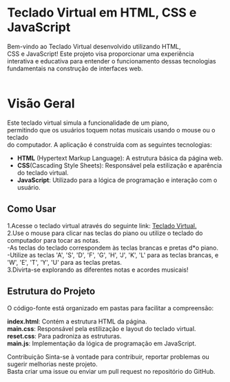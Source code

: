 # Teclado Virtual em HTML, CSS e JavaScript
Bem-vindo ao Teclado Virtual desenvolvido utilizando HTML, <br>CSS e JavaScript! Este projeto visa proporcionar uma experiência <br>interativa e educativa para entender o funcionamento dessas tecnologias<br> fundamentais na construção de interfaces web.
<br>
<br>
# Visão Geral
Este teclado virtual simula a funcionalidade de um piano,<br> permitindo que os usuários toquem notas musicais usando o mouse ou o teclado <br>do computador. A aplicação é construída com as seguintes tecnologias:

- **HTML** (Hypertext Markup Language): A estrutura básica da página web.
 - **CSS**(Cascading Style Sheets): Responsável pela estilização e aparência do teclado virtual.
- **JavaScript**: Utilizado para a lógica de programação e interação com o usuário.

## Como Usar
1.Acesse o teclado virtual através do seguinte link: [Teclado Virtual.](https://victorlpsrd.github.io/projeto.piano_virtual/)<br>
2.Use o mouse para clicar nas teclas do piano ou utilize o teclado do computador para tocar as notas.<br>
  -As teclas do teclado correspondem às teclas brancas e pretas d*o piano.<br>
  -Utilize as teclas 'A', 'S', 'D', 'F', 'G', 'H', 'J', 'K', 'L' para as teclas brancas, e 'W', 'E', 'T', 'Y', 'U' para as teclas pretas.<br>
3.Divirta-se explorando as diferentes notas e acordes musicais!

## Estrutura do Projeto
O código-fonte está organizado em pastas para facilitar a compreensão:

**index.html**: Contém a estrutura HTML da página.<br>
**main.css**: Responsável pela estilização e layout do teclado virtual.<br>
**reset.css**: Para padroniza as estruturas.<br>
**main.js**: Implementação da lógica de programação em JavaScript.<br>

Contribuição
Sinta-se à vontade para contribuir, reportar problemas ou sugerir melhorias neste projeto.<br> Basta criar uma issue ou enviar um pull request no repositório do GitHub.


